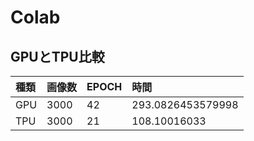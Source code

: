 # Colab

## GPUとTPU比較

|種類|画像数|EPOCH|時間|
|:--|:--|:--|:--|
|GPU| 3000| 42 | 293.0826453579998 |
|TPU| 3000| 21 | 108.10016033 |

